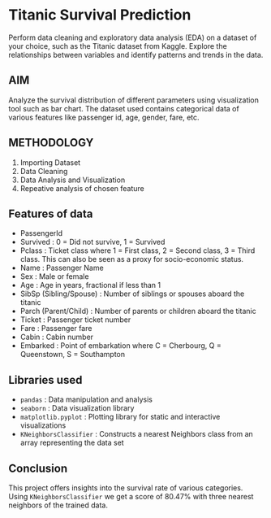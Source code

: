# Titanic Survival Prediction
Perform data cleaning and exploratory data analysis (EDA) on a dataset of your choice, such as the Titanic dataset from Kaggle. Explore the relationships between variables and identify patterns and trends in the data.

## AIM
Analyze the survival distribution of different parameters using visualization tool such as bar chart. The dataset used contains categorical data of various features like passenger id, age, gender, fare, etc.

## METHODOLOGY
1. Importing Dataset
2. Data Cleaning
3. Data Analysis and Visualization
4. Repeative analysis of chosen feature

## Features of data
- PassengerId
- Survived : 0 = Did not survive, 1 = Survived
- Pclass : Ticket class where 1 = First class, 2 = Second class, 3 = Third class. This can also be seen as a proxy for socio-economic status.
- Name : Passenger Name
- Sex : Male or female
- Age : Age in years, fractional if less than 1
- SibSp (Sibling/Spouse) : Number of siblings or spouses aboard the titanic
- Parch (Parent/Child) : Number of parents or children aboard the titanic
- Ticket :  Passenger ticket number
- Fare : Passenger fare
- Cabin : Cabin number
- Embarked : Point of embarkation where C = Cherbourg, Q = Queenstown, S = Southampton

## Libraries used
- `pandas` : Data manipulation and analysis
-  `seaborn` : Data visualization library 
-  `matplotlib.pyplot` : Plotting library for static and interactive visualizations
-  `KNeighborsClassifier` : Constructs a nearest Neighbors class from an array representing the data set

## Conclusion
This project offers insights into the survival rate of various categories. Using `KNeighborsClassifier` we get a score of 80.47% with three nearest neighbors of the trained data.

